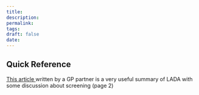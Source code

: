 ```yaml
---
title:
description: 
permalink: 
tags: 
draft: false
date:
---
```

## Quick Reference
[This article ](https://diabetesonthenet.com/wp-content/uploads/191.-Davies_corrected.pdf)written by a GP partner is a very useful summary of LADA with some discussion about screening (page 2) 
